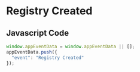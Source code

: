 # Registry Created

### 

## Javascript Code
```js
window.appEventData = window.appEventData || [];
appEventData.push({
  "event": "Registry Created"
});
```







